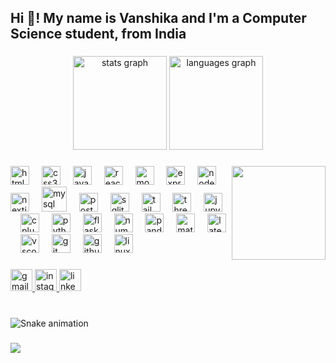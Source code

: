 <h2 align="left">Hi 👋! My name is Vanshika and I'm a Computer Science student, from India</h2>

###

<div align="center">
  <img src="https://github-readme-stats.vercel.app/api?username=vanshika-wadhwa&hide_title=true&hide_rank=true&show_icons=true&include_all_commits=true&count_private=true&disable_animations=false&theme=dark&locale=en&hide_border=true" height="150" alt="stats graph"  />
  <img src="https://github-readme-stats.vercel.app/api/top-langs?username=vanshika-wadhwa&locale=en&hide_title=true&layout=compact&card_width=320&langs_count=10&theme=dark&hide_border=true" height="150" alt="languages graph"  />
</div>

###

<img align="right" height="150" src="https://i.imgflip.com/65efzo.gif"  />

###

<div align="left">
  <img src="https://cdn.jsdelivr.net/gh/devicons/devicon/icons/html5/html5-original.svg" height="30" alt="html5 logo"  />
  <img width="12" />
  <img src="https://cdn.jsdelivr.net/gh/devicons/devicon/icons/css3/css3-original.svg" height="30" alt="css3 logo"  />
  <img width="12" />
  <img src="https://cdn.jsdelivr.net/gh/devicons/devicon/icons/javascript/javascript-original.svg" height="30" alt="javascript logo"  />
  <img width="12" />
  <img src="https://cdn.jsdelivr.net/gh/devicons/devicon@latest/icons/react/react-original.svg" height="30" alt="react logo" />
  <img width="12" />
  <img src="https://cdn.jsdelivr.net/gh/devicons/devicon@latest/icons/mongodb/mongodb-original.svg" height="30" alt="mongodb logo" />
  <img width="12" />
  <img src="https://cdn.jsdelivr.net/gh/devicons/devicon@latest/icons/express/express-original.svg" height="30" alt="expressjs logo" />
  <img width="12" />
  <img src="https://cdn.jsdelivr.net/gh/devicons/devicon@latest/icons/nodejs/nodejs-original-wordmark.svg" height="30" alt="nodejs logo" />
  <img width="12" />
  <img src="https://cdn.jsdelivr.net/gh/devicons/devicon@latest/icons/nextjs/nextjs-original-wordmark.svg"  height="30" alt="nextjs logo" />
  <img width="12" />
  <img src="https://cdn.jsdelivr.net/gh/devicons/devicon@latest/icons/mysql/mysql-original-wordmark.svg"  height="40" alt="mysql logo" />
  <img width="12" />
  <img src="https://cdn.jsdelivr.net/gh/devicons/devicon@latest/icons/postgresql/postgresql-original-wordmark.svg"  height="30" alt="postgresql logo" />
  <img width="12" />
  <img src="https://cdn.jsdelivr.net/gh/devicons/devicon@latest/icons/sqlite/sqlite-original.svg"  height="30" alt="sqlite logo" />
  <img width="12" />
  <img src="https://cdn.jsdelivr.net/gh/devicons/devicon@latest/icons/tailwindcss/tailwindcss-original.svg" height="30" alt="tailwindcss logo" />
  <img width="12" /> 
  <img src="https://cdn.jsdelivr.net/gh/devicons/devicon@latest/icons/threejs/threejs-original.svg" height="30" alt="threejs logo" />
  <img width="12" />
  <img src="https://cdn.jsdelivr.net/gh/devicons/devicon@latest/icons/jupyter/jupyter-original-wordmark.svg" height="30" alt="jupyter logo" />
  <img width="12" />
  <img src="https://cdn.jsdelivr.net/gh/devicons/devicon@latest/icons/cplusplus/cplusplus-original.svg" height="30" alt="cplusplus logo" />
  <img width="12" />
  <img src="https://cdn.jsdelivr.net/gh/devicons/devicon/icons/python/python-original.svg" height="30" alt="python logo"  />
  <img width="12" />
  <img src="https://cdn.jsdelivr.net/gh/devicons/devicon@latest/icons/flask/flask-original.svg" height="30" alt="flask logo"/>
  <img width="12" />
  <img src="https://cdn.jsdelivr.net/gh/devicons/devicon@latest/icons/numpy/numpy-original.svg" height="30" alt="numpy logo" />
  <img width="12" />
  <img src="https://cdn.jsdelivr.net/gh/devicons/devicon@latest/icons/pandas/pandas-original-wordmark.svg"  height="30" alt="pandas logo" />
  <img width="12" />
  <img src="https://cdn.jsdelivr.net/gh/devicons/devicon@latest/icons/matplotlib/matplotlib-original.svg"  height="30" alt="matplotlib logo" />
  <img width="12" />
  <img src="https://cdn.jsdelivr.net/gh/devicons/devicon@latest/icons/latex/latex-original.svg" height="30" alt="latex logo" />
  <img width="12" />
  <img src="https://cdn.jsdelivr.net/gh/devicons/devicon@latest/icons/vscode/vscode-original.svg" height="30" alt="vscode logo" />
  <img width="12" />
  <img src="https://cdn.jsdelivr.net/gh/devicons/devicon@latest/icons/git/git-original.svg" height="30" alt="git logo" />
  <img width="12" />
  <img src="https://cdn.jsdelivr.net/gh/devicons/devicon@latest/icons/github/github-original.svg" height="30" alt="github logo" />
  <img width="12" />
  <img src="https://cdn.jsdelivr.net/gh/devicons/devicon@latest/icons/linux/linux-original.svg"  height="30" alt="linux logo" />
  <img width="12" />
</div>

###

<div align="left">
  <a href="mailto:vanshikawadhwa20@gmail.com" target="_blank">
    <img src="https://img.shields.io/static/v1?message=Gmail&logo=gmail&label=&color=D14836&logoColor=white&labelColor=&style=for-the-badge" height="35" alt="gmail logo" />
  </a> 
  <a href="https://instagram.com/1shikawadhwa" target="_blank">
    <img src="https://img.shields.io/static/v1?message=Instagram&logo=instagram&label=&color=E4405F&logoColor=white&labelColor=&style=for-the-badge" height="35" alt="instagram logo" />
  </a>
  <a href="https://linkedin.com/in/vanshika-wadhwa-4877832a2/" target="_blank">
    <img src="https://img.shields.io/static/v1?message=LinkedIn&logo=linkedin&label=&color=0077B5&logoColor=white&labelColor=&style=for-the-badge" height="35" alt="linkedin logo" />
  </a>
</div>

###

<br clear="both">

<img src="https://raw.githubusercontent.com/vanshika-wadhwa/vanshika-wadhwa/output/snake.svg" alt="Snake animation" />

###
[![](https://visitcount.itsvg.in/api?id=vanshika-wadhwa&label=Profile%20Views&icon=0&pretty=false)](https://visitcount.itsvg.in)
